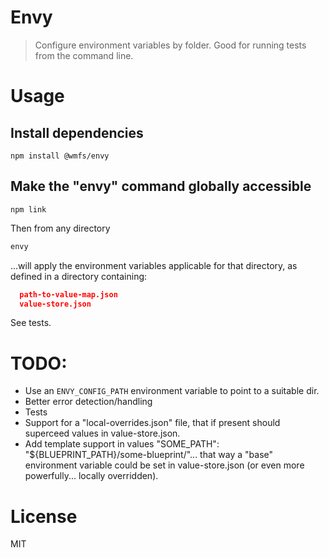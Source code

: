 # Envy
> Configure environment variables by folder. Good for running tests from the command line.

# Usage

## Install dependencies

```
npm install @wmfs/envy
```

## Make the "envy" command globally accessible

```
npm link
```

Then from any directory

```bash
envy
```

...will apply the environment variables applicable for that directory, as defined in a directory containing:

``` json
  path-to-value-map.json
  value-store.json
```

See tests.

# TODO:

* Use an `ENVY_CONFIG_PATH` environment variable to point to a suitable dir.
* Better error detection/handling
* Tests
* Support for a "local-overrides.json" file, that if present should superceed values in value-store.json.
* Add template support in values "SOME_PATH": "${BLUEPRINT_PATH}/some-blueprint/"... that way a "base" environment variable could be set in value-store.json (or even more powerfully... locally overridden).

# License

MIT
